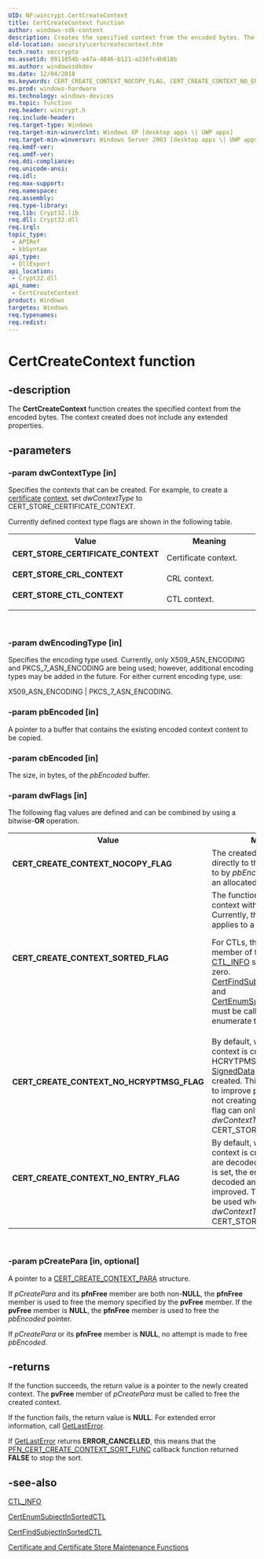 ```yaml
---
UID: NF:wincrypt.CertCreateContext
title: CertCreateContext function
author: windows-sdk-content
description: Creates the specified context from the encoded bytes. The context created does not include any extended properties.
old-location: security\certcreatecontext.htm
tech.root: seccrypto
ms.assetid: 0911054b-a47a-4046-b121-a236fc4b018b
ms.author: windowssdkdev
ms.date: 12/04/2018
ms.keywords: CERT_CREATE_CONTEXT_NOCOPY_FLAG, CERT_CREATE_CONTEXT_NO_ENTRY_FLAG, CERT_CREATE_CONTEXT_NO_HCRYPTMSG_FLAG, CERT_CREATE_CONTEXT_SORTED_FLAG, CERT_STORE_CERTIFICATE_CONTEXT, CERT_STORE_CRL_CONTEXT, CERT_STORE_CTL_CONTEXT, CertCreateContext, CertCreateContext function [Security], _crypto2_certcreatecontext, security.certcreatecontext, wincrypt/CertCreateContext
ms.prod: windows-hardware
ms.technology: windows-devices
ms.topic: function
req.header: wincrypt.h
req.include-header: 
req.target-type: Windows
req.target-min-winverclnt: Windows XP [desktop apps \| UWP apps]
req.target-min-winversvr: Windows Server 2003 [desktop apps \| UWP apps]
req.kmdf-ver: 
req.umdf-ver: 
req.ddi-compliance: 
req.unicode-ansi: 
req.idl: 
req.max-support: 
req.namespace: 
req.assembly: 
req.type-library: 
req.lib: Crypt32.lib
req.dll: Crypt32.dll
req.irql: 
topic_type:
 - APIRef
 - kbSyntax
api_type:
 - DllExport
api_location:
 - Crypt32.dll
api_name:
 - CertCreateContext
product: Windows
targetos: Windows
req.typenames: 
req.redist: 
---
```


# CertCreateContext function


## -description


The <b>CertCreateContext</b> function creates the specified context from the encoded bytes. The context created does not include any extended properties.


## -parameters




### -param dwContextType [in]

Specifies the contexts that can be created. For example, to create a <a href="https://msdn.microsoft.com/db46def4-bfdc-4801-a57d-d568e94a2dbb">certificate</a> <a href="https://msdn.microsoft.com/db46def4-bfdc-4801-a57d-d568e94a2dbb">context</a>, set <i>dwContextType</i> to CERT_STORE_CERTIFICATE_CONTEXT.
						

Currently defined context type flags are shown in the following table.

<table>
<tr>
<th>Value</th>
<th>Meaning</th>
</tr>
<tr>
<td width="40%"><a id="CERT_STORE_CERTIFICATE_CONTEXT"></a><a id="cert_store_certificate_context"></a><dl>
<dt><b>CERT_STORE_CERTIFICATE_CONTEXT</b></dt>
</dl>
</td>
<td width="60%">
Certificate context.

</td>
</tr>
<tr>
<td width="40%"><a id="CERT_STORE_CRL_CONTEXT"></a><a id="cert_store_crl_context"></a><dl>
<dt><b>CERT_STORE_CRL_CONTEXT</b></dt>
</dl>
</td>
<td width="60%">
CRL context.

</td>
</tr>
<tr>
<td width="40%"><a id="CERT_STORE_CTL_CONTEXT"></a><a id="cert_store_ctl_context"></a><dl>
<dt><b>CERT_STORE_CTL_CONTEXT</b></dt>
</dl>
</td>
<td width="60%">
CTL context.

</td>
</tr>
</table>
 


### -param dwEncodingType [in]

Specifies the encoding type used. Currently, only X509_ASN_ENCODING and PKCS_7_ASN_ENCODING are being used; however, additional encoding types may be added in the future. For either current encoding type, use: 


X509_ASN_ENCODING | PKCS_7_ASN_ENCODING.


### -param pbEncoded [in]

A pointer to a buffer that contains the existing encoded context content to be copied.


### -param cbEncoded [in]

The size, in bytes, of the <i>pbEncoded</i> buffer.


### -param dwFlags [in]

The following flag values are defined and can be combined by using a bitwise-<b>OR</b> operation.

<table>
<tr>
<th>Value</th>
<th>Meaning</th>
</tr>
<tr>
<td width="40%"><a id="CERT_CREATE_CONTEXT_NOCOPY_FLAG"></a><a id="cert_create_context_nocopy_flag"></a><dl>
<dt><b>CERT_CREATE_CONTEXT_NOCOPY_FLAG</b></dt>
</dl>
</td>
<td width="60%">
The created context points directly to the content pointed to by <i>pbEncoded</i> instead of an allocated copy.

</td>
</tr>
<tr>
<td width="40%"><a id="CERT_CREATE_CONTEXT_SORTED_FLAG"></a><a id="cert_create_context_sorted_flag"></a><dl>
<dt><b>CERT_CREATE_CONTEXT_SORTED_FLAG</b></dt>
</dl>
</td>
<td width="60%">
The function creates a context with sorted entries. Currently, this flag only applies to a CTL context.

For CTLs, the <b>cCTLEntry</b> member of the returned 
<a href="https://msdn.microsoft.com/83b015b5-a650-4a81-a9f0-c3e8a9805c81">CTL_INFO</a> structure is always zero. 
<a href="https://msdn.microsoft.com/027e89e6-3de0-440d-be70-2281778f9a1e">CertFindSubjectInSortedCTL</a> and 
<a href="https://msdn.microsoft.com/b37cff03-5e9c-4e6c-b46e-d3f02dbf8783">CertEnumSubjectInSortedCTL</a> must be called to find or enumerate the CTL entries.

</td>
</tr>
<tr>
<td width="40%"><a id="CERT_CREATE_CONTEXT_NO_HCRYPTMSG_FLAG"></a><a id="cert_create_context_no_hcryptmsg_flag"></a><dl>
<dt><b>CERT_CREATE_CONTEXT_NO_HCRYPTMSG_FLAG</b></dt>
</dl>
</td>
<td width="60%">
By default, when a CTL context is created, a HCRYTPMSG handle to its <a href="https://msdn.microsoft.com/500437e8-a637-4e89-9ac9-aa3ea20d437f">SignedData</a> message is created. This flag can be set to improve performance by not creating this handle. This flag can only be used when <i>dwContextType</i> is CERT_STORE_CTL_CONTEXT.

</td>
</tr>
<tr>
<td width="40%"><a id="CERT_CREATE_CONTEXT_NO_ENTRY_FLAG"></a><a id="cert_create_context_no_entry_flag"></a><dl>
<dt><b>CERT_CREATE_CONTEXT_NO_ENTRY_FLAG</b></dt>
</dl>
</td>
<td width="60%">
By default, when a CTL context is created, its entries are decoded. When this flag is set, the entries are not decoded and performance is improved. This flag can only be used when <i>dwContextType</i> is CERT_STORE_CTL_CONTEXT.

</td>
</tr>
</table>
 


### -param pCreatePara [in, optional]

A pointer to a <a href="https://msdn.microsoft.com/1486cb60-56f0-4ce4-b283-6f92dcbbea26">CERT_CREATE_CONTEXT_PARA</a> structure. 




If <i>pCreatePara</i> and its <b>pfnFree</b> member are both non-<b>NULL</b>, the <b>pfnFree</b> member is used to free the memory specified by the <b>pvFree</b> member. If the <b>pvFree</b> member is <b>NULL</b>, the <b>pfnFree</b> member is used to free the <i>pbEncoded</i> pointer.

If <i>pCreatePara</i> or its <b>pfnFree</b> member is <b>NULL</b>, no attempt is made to free <i>pbEncoded</i>.


## -returns



If the function succeeds, the return value is a pointer to the newly created context. The <b>pvFree</b> member of <i>pCreatePara</i> must be called to free the created context.
						

If the function fails, the return value is <b>NULL</b>. For extended error information, call 
<a href="https://msdn.microsoft.com/d852e148-985c-416f-a5a7-27b6914b45d4">GetLastError</a>.

If <a href="https://msdn.microsoft.com/d852e148-985c-416f-a5a7-27b6914b45d4">GetLastError</a> returns <b>ERROR_CANCELLED</b>, this means that the <a href="https://msdn.microsoft.com/5ad79970-d076-4e97-bf56-d6aad4b46eaa">PFN_CERT_CREATE_CONTEXT_SORT_FUNC</a> callback function returned <b>FALSE</b> to stop the sort.




## -see-also




<a href="https://msdn.microsoft.com/83b015b5-a650-4a81-a9f0-c3e8a9805c81">CTL_INFO</a>



<a href="https://msdn.microsoft.com/b37cff03-5e9c-4e6c-b46e-d3f02dbf8783">CertEnumSubjectInSortedCTL</a>



<a href="https://msdn.microsoft.com/027e89e6-3de0-440d-be70-2281778f9a1e">CertFindSubjectInSortedCTL</a>



<a href="cryptography_functions.htm">Certificate and Certificate Store Maintenance Functions</a>
 

 

